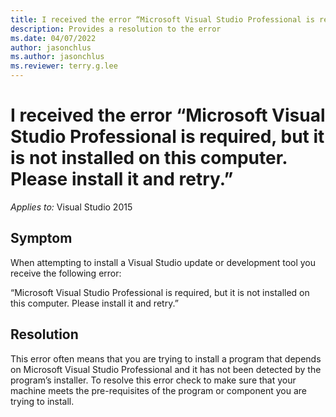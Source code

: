 ```yaml
---
title: I received the error “Microsoft Visual Studio Professional is required, but it is not installed on this computer. Please install it and retry.”
description: Provides a resolution to the error
ms.date: 04/07/2022
author: jasonchlus
ms.author: jasonchlus
ms.reviewer: terry.g.lee
---
```


# I received the error “Microsoft Visual Studio Professional is required, but it is not installed on this computer. Please install it and retry.”

_Applies to:_&nbsp;Visual Studio 2015

## Symptom
When attempting to install a Visual Studio update or development tool you receive the following error:

“Microsoft Visual Studio Professional is required, but it is not installed on this computer. Please install it and retry.”

## Resolution
This error often means that you are trying to install a program that depends on Microsoft Visual Studio Professional and it has not been detected by the program’s installer. To resolve this error check to make sure that your machine meets the pre-requisites of the program or component you are trying to install.
